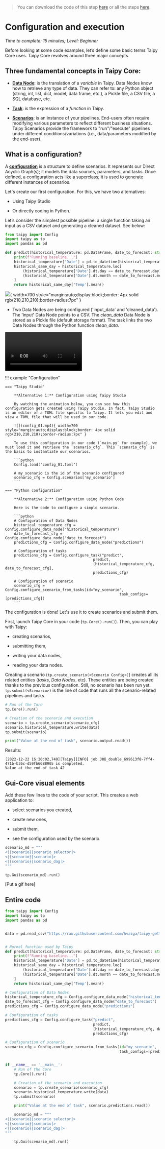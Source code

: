 > You can download the code of this step [here](../src/step_01.py) or all the steps [here](https://github.com/Avaiga/taipy-getting-started-core/tree/develop/src).

# Configuration and execution

*Time to complete: 15 minutes; Level: Beginner*

Before looking at some code examples, let’s define some basic terms Taipy Core uses. Taipy Core revolves around three major concepts.

## Three fundamental concepts in Taipy Core:
- [**Data Node**](https://docs.taipy.io/en/latest/manuals/core/concepts/data-node/): is the translation of a _variable_ in Taipy. Data Nodes know how to retrieve any type of data. They can refer to: any Python object (string, int, list, dict, model, data frame, etc.), a Pickle file, a CSV file, a SQL database, etc.

- [**Task**](https://docs.taipy.io/en/latest/manuals/core/concepts/task/): is the expression of a _function_ in Taipy.

- [**Scenarios**](https://docs.taipy.io/en/latest/manuals/core/concepts/scenario/): is an instance of your pipelines. End-users often require modifying various parameters to reflect different business situations. Taipy Scenarios provide the framework to "run"/"execute" pipelines under different conditions/variations (i.e., data/parameters modified by the end-user).


## What is a configuration?

A [**configuration**](https://docs.taipy.io/en/latest/manuals/core/config/) is a structure to define scenarios. It represents our Direct Acyclic Graph(s); it models the data sources, parameters, and tasks. Once defined, a configuration acts like a superclass; it is used to generate different instances of scenarios.


Let's create our first configuration. For this, we have two alternatives:

- Using Taipy Studio

- Or directly coding in Python.

Let’s consider the simplest possible pipeline: a single function taking an input as a CSV dataset and generating a cleaned dataset. See below:


```python
from taipy import Config
import taipy as tp
import pandas as pd

def predict(historical_temperature: pd.DataFrame, date_to_forecast: str) -> float:
    print(f"Running baseline...")
    historical_temperature['Date'] = pd.to_datetime(historical_temperature['Date'])
    historical_same_day = historical_temperature.loc[
        (historical_temperature['Date'].dt.day == date_to_forecast.day) &
        (historical_temperature['Date'].dt.month == date_to_forecast.month)
    ]
    return historical_same_day['Temp'].mean()
```

![](config_01.svg){ width=700 style="margin:auto;display:block;border: 4px solid rgb(210,210,210);border-radius:7px" }

- Two Data Nodes are being configured ('input_data' and 'cleaned_data'). The 'input' Data Node points to a CSV. The *clean_data* Data Node is stored as a Pickle file (default storage format). The task links the two Data Nodes through the Python function *clean_data*.

<video controls width="250">
    <source src="/step_01/config_01.mp4" type="video/mp4">
</video>


!!! example "Configuration"

    === "Taipy Studio"

        **Alternative 1:** Configuration using Taipy Studio

        By watching the animation below, you can see how this configuration gets created using Taipy Studio. In fact, Taipy Studio is an editor of a TOML file specific to Taipy. It lets you edit and view a TOML file that will be used in our code.

        ![](config_01.mp4){ width=700 style="margin:auto;display:block;border: 4px solid rgb(210,210,210);border-radius:7px" }

        To use this configuration in our code (`main.py` for example), we must load it and retrieve the `scenario_cfg`. This `scenario_cfg` is the basis to instantiate our scenarios.

        ```python
        Config.load('config_01.toml')

        # my_scenario is the id of the scenario configured
        scenario_cfg = Config.scenarios['my_scenario']
        ```

    === "Python configuration"

        **Alternative 2:** Configuration using Python Code

        Here is the code to configure a simple scenario.

        ```python
        # Configuration of Data Nodes
        historical_temperature_cfg = Config.configure_data_node("historical_temperature")
        date_to_forecast_cfg = Config.configure_data_node("date_to_forecast")
        predictions_cfg = Config.configure_data_node("predictions")

        # Configuration of tasks
        predictions_cfg = Config.configure_task("predict",
                                            predict,
                                            [historical_temperature_cfg, date_to_forecast_cfg],
                                            predictions_cfg)

        # Configuration of scenario
        scenario_cfg = Config.configure_scenario_from_tasks(id="my_scenario", 
                                                        task_configs=[predictions_cfg])
        ```

The configuration is done! Let's use it to create scenarios and submit them.

First, launch Taipy Core in your code (`tp.Core().run()`). Then, you can play with Taipy: 

- creating scenarios,

- submitting them,

- writing your data nodes,

- reading your data nodes.

Creating a scenario (`tp.create_scenario(<Scenario Config>)`) creates all its related entities (_tasks_, _Data Nodes_, etc). These entities are being created thanks to the previous configuration. Still, no scenario has been run yet. `tp.submit(<Scenario>)` is the line of code that runs all the scenario-related pipelines and tasks.

```python
# Run of the Core
tp.Core().run()

# Creation of the scenario and execution
scenario = tp.create_scenario(scenario_cfg)
scenario.historical_temperature.write(data)
tp.submit(scenario)

print("Value at the end of task", scenario.output.read())
```

Results:

```
[2022-12-22 16:20:02,740][Taipy][INFO] job JOB_double_699613f8-7ff4-471b-b36c-d59fb6688905 is completed.
Value at the end of task 42
```    

## Gui-Core visual elements

Add these few lines to the code of your script. This creates a web application to:

- select scenarios you created,

- create new ones,

- submit them,

- see the configuration used by the scenario.

```python
scenario_md = """
<|{scenario}|scenario_selector|>
<|{scenario}|scenario|>
<|{scenario}|scenario_dag|>
"""

tp.Gui(scenario_md).run()
```

[Put a gif here]


## Entire code

```python
from taipy import Config
import taipy as tp
import pandas as pd


data = pd.read_csv("https://raw.githubusercontent.com/Avaiga/taipy-getting-started-core/src/daily-min-temperatures.csv")


# Normal function used by Taipy
def predict(historical_temperature: pd.DataFrame, date_to_forecast: str) -> float:
    print(f"Running baseline...")
    historical_temperature['Date'] = pd.to_datetime(historical_temperature['Date'])
    historical_same_day = historical_temperature.loc[
        (historical_temperature['Date'].dt.day == date_to_forecast.day) &
        (historical_temperature['Date'].dt.month == date_to_forecast.month)
    ]
    return historical_same_day['Temp'].mean()

# Configuration of Data Nodes
historical_temperature_cfg = Config.configure_data_node("historical_temperature")
date_to_forecast_cfg = Config.configure_data_node("date_to_forecast")
predictions_cfg = Config.configure_data_node("predictions")

# Configuration of tasks
predictions_cfg = Config.configure_task("predict",
                                        predict,
                                        [historical_temperature_cfg, date_to_forecast_cfg],
                                        predictions_cfg)

# Configuration of scenario
scenario_cfg = Config.configure_scenario_from_tasks(id="my_scenario", 
                                                    task_configs=[predictions_cfg])


if __name__ == '__main__':
    # Run of the Core
    tp.Core().run()

    # Creation of the scenario and execution
    scenario = tp.create_scenario(scenario_cfg)
    scenario.historical_temperature.write(data)
    tp.submit(scenario)

    print("Value at the end of task", scenario.predictions.read())

    scenario_md = """
<|{scenario}|scenario_selector|>
<|{scenario}|scenario|>
<|{scenario}|scenario_dag|>
"""

    tp.Gui(scenario_md).run()
``` 
    